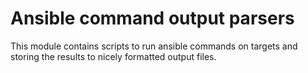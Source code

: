 
Ansible command output parsers
==============================

This module contains scripts to run ansible commands on targets and storing
the results to nicely formatted output files.


